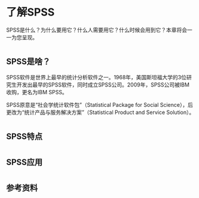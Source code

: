 # 了解SPSS
SPSS是什么？为什么要用它？什么人需要用它？什么时候会用到它？本章将会一一为您呈现。

# <h2>SPSS是啥？</h2>
<p>SPSS软件是世界上最早的统计分析软件之一。1968年，美国斯坦福大学的3位研究生开发出最早的SPSS软件，同时成立SPSS公司。2009年，SPSS公司被IBM收购，更名为IBM SPSS。</p>
<p>SPSS原意是“社会学统计软件包”（Statistical Package for Social Science），后更改为“统计产品与服务解决方案”（Statistical Product and Service Solution）。</p>

# <h2>SPSS特点</h2>

# <h2>SPSS应用</h2>

# <h2>参考资料</h2>
